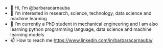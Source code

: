 - 👋 Hi, I’m @barbaracarnauba
- 👀 I’m interested in research, science, technology, data science and machine learning
- 🌱 I’m currently a PhD student in mechanical engineering and I am also learning python programming language, data science and machine learning models
- 📫 How to reach me https://www.linkedin.com/in/barbaracarnauba/

<!---
barbaracarnauba/barbaracarnauba is a ✨ special ✨ repository because its `README.md` (this file) appears on your GitHub profile.
You can click the Preview link to take a look at your changes.
--->
